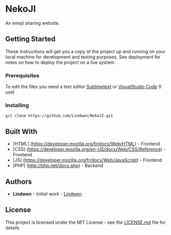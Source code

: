 # NekoJI

An emoji sharing website.

## Getting Started

These instructions will get you a copy of the project up and running on your local machine for development and testing purposes. See deployment for notes on how to deploy the project on a live system.

### Prerequisites

To edit the files you need a text editor
[Sublimetext](https://www.sublimetext.com/3)
or [VisualStudio Code](https://code.visualstudio.com/download) (I use)

### Installing

```
git clone https://github.com/Lindwen/NekoJI.git
```

## Built With

* [HTML] (https://developer.mozilla.org/fr/docs/Web/HTML) - Frontend
* [CSS] (https://developer.mozilla.org/en-US/docs/Web/CSS/Reference) - Frontend
* [JS] (https://developer.mozilla.org/fr/docs/Web/JavaScript) - Frontend
* [PHP] (http://php.net/docs.php) - Backend

## Authors

* **Lindwen** - *Initial work* - [Lindwen](https://github.com/Lindwen)

## License

This project is licensed under the MIT License - see the [LICENSE.md](LICENSE.md) file for details
